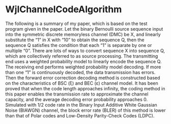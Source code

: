 # WjlChannelCodeAlgorithm
The following is a summary of my paper, which is based on the test program given in the paper.
Let the binary Bernoulli source sequence input into the symmetric discrete memoryless channel (DMC) be X, and linearly substitute the “1” in X with “10” to obtain the sequence Q, then the sequence Q satisfies the condition that each “1” is separate by one or multiple “0”. There are lots of ways to convert sequence X into sequence Q, which are collectively referred to as source processing. The transmitting end uses a weighted probability model to linearly encode the sequence Q. The receiving end performs weighted probability model decoding. If more than one “1” is continuously decoded, the data transmission has errors. Then the forward error correction decoding method is constructed based on the characteristics of BSC (ξ) and BEC (ε) channel model. It has been proved that when the code length approaches infinity, the coding method in this paper enables the transmission rate to approximate the channel capacity, and the average decoding error probability approaches 0. Simulated with 1/2 code rate in the Binary Input Additive White Gaussian Noise (BIAWGN) channel, the block error rate (BLER) of this method is lower than that of Polar codes and Low-Density Parity-Check Codes (LDPC).
